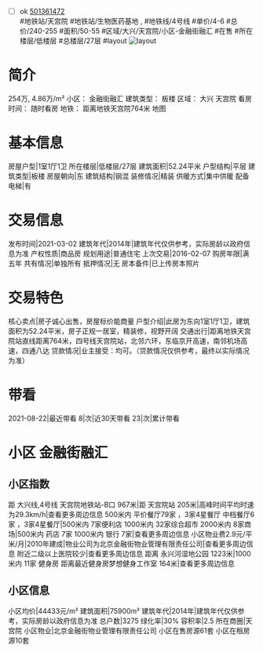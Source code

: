 - [ ] ok [501361472](https://bj.5i5j.com/ershoufang/501361472.html)  
 #地铁站/天宫院 #地铁站/生物医药基地 ,  #地铁线/4号线
#单价/4-6 #总价/240-255 #面积/50-55   #区域/大兴/天宫院/小区-金融街融汇 #在售 #所在楼层/低楼层 #总楼层/27层 #layout 
![layout](http://image2a.5i5j.com/bdir/layout/4377c9d28c5d4bcdb8af05266f35c317.jpg_P5.jpg) 
# 简介 
 254万,  4.86万/m² 
小区： 金融街融汇
建筑类型： 板楼
区域： 大兴 天宫院
看房时间： 随时看房
地铁： 距离地铁天宫院764米 地图
# 基本信息 
 房屋户型|1室1厅1卫
所在楼层|低楼层/27层
建筑面积|52.24平米
户型结构|平层
建筑类型|板楼
房屋朝向|东
建筑结构|钢混
装修情况|精装
供暖方式|集中供暖
配备电梯|有
# 交易信息 
 发布时间|2021-03-02
建筑年代|2014年|建筑年代仅供参考，实际房龄以政府信息为准
产权性质|商品房
规划用途|普通住宅
上次交易|2016-02-07
购房年限|满五年
共有情况|单独所有
抵押情况|无
房本备件|已上传房本照片
# 交易特色 
 核心卖点|房子诚心出售，房屋标价能商量
户型介绍|此房为东向1室1厅1卫，建筑面积为52.24平米，房子正规一居室，精装修，视野开阔
交通出行|距离地铁天宫院站直线距离764米，四号线天宫院站，北邻六环，东临京开高速，南邻机场高速，四通八达
贷款情况|业主接受：均可。（贷款情况仅供参考，最终以实际情况为准）
# 带看 
 2021-08-22|最近带看	 8|次|近30天带看	 23|次|累计带看
# 小区 金融街融汇
## 小区指数 
 距 大兴线,4号线 天宫院地铁站-B口 967米|距 天宫院站 205米|高峰时间平均时速为29.3km/h|查看更多周边信息
500米内 平价餐厅79家 ，3家4星餐厅
中档餐厅6家 ，3家4星餐厅|500米内 7家便利店
1000米内 32家综合超市
2000米内 8家商场|500米内 药店 7家
1000米内 银行 7家|查看更多周边信息
小区物业费2.9元/平米/月|2010年建成|物业公司为北京金融街物业管理有限责任公司|查看更多周边信息
附近二级以上医院较少|查看更多周边信息
距离 永兴河湿地公园 1223米|1000米内 11家 健身房
距离最近健身房梦想健身工作室 164米|查看更多周边信息
## 小区信息 
 小区均价|44433元/m²
建筑面积|75900m²
建筑年代|2014年|建筑年代仅供参考，实际房龄以政府信息为准
总户数|3275
绿化率|30%
容积率|2.5
所在商圈|天宫院
小区物业|北京金融街物业管理有限责任公司
小区在售房源61套
小区在租房源10套
